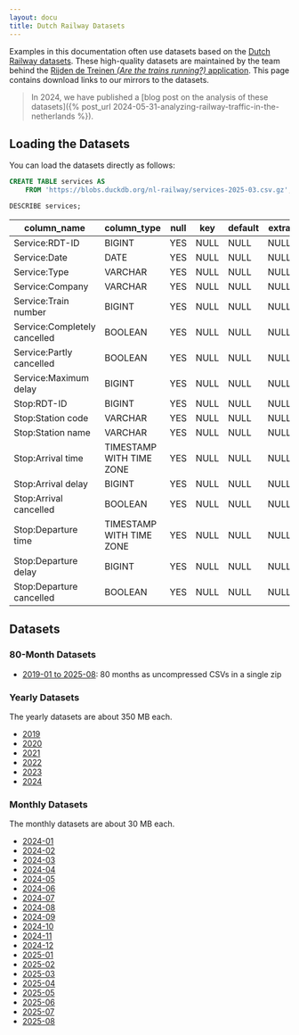 ```yaml
---
layout: docu
title: Dutch Railway Datasets
---
```


Examples in this documentation often use datasets based on the [Dutch Railway datasets](https://www.rijdendetreinen.nl/en/open-data/).
These high-quality datasets are maintained by the team behind the [Rijden de Treinen _(Are the trains running?)_ application](https://www.rijdendetreinen.nl/en/about).
This page contains download links to our mirrors to the datasets.

> In 2024, we have published a [blog post on the analysis of these datasets]({% post_url 2024-05-31-analyzing-railway-traffic-in-the-netherlands %}).

## Loading the Datasets

You can load the datasets directly as follows:

```sql
CREATE TABLE services AS
    FROM 'https://blobs.duckdb.org/nl-railway/services-2025-03.csv.gz';
```

```sql
DESCRIBE services;
```

<div class="monospace_table"></div>

|         column_name          |       column_type        | null | key  | default | extra |
|------------------------------|--------------------------|------|------|---------|-------|
| Service:RDT-ID               | BIGINT                   | YES  | NULL | NULL    | NULL  |
| Service:Date                 | DATE                     | YES  | NULL | NULL    | NULL  |
| Service:Type                 | VARCHAR                  | YES  | NULL | NULL    | NULL  |
| Service:Company              | VARCHAR                  | YES  | NULL | NULL    | NULL  |
| Service:Train number         | BIGINT                   | YES  | NULL | NULL    | NULL  |
| Service:Completely cancelled | BOOLEAN                  | YES  | NULL | NULL    | NULL  |
| Service:Partly cancelled     | BOOLEAN                  | YES  | NULL | NULL    | NULL  |
| Service:Maximum delay        | BIGINT                   | YES  | NULL | NULL    | NULL  |
| Stop:RDT-ID                  | BIGINT                   | YES  | NULL | NULL    | NULL  |
| Stop:Station code            | VARCHAR                  | YES  | NULL | NULL    | NULL  |
| Stop:Station name            | VARCHAR                  | YES  | NULL | NULL    | NULL  |
| Stop:Arrival time            | TIMESTAMP WITH TIME ZONE | YES  | NULL | NULL    | NULL  |
| Stop:Arrival delay           | BIGINT                   | YES  | NULL | NULL    | NULL  |
| Stop:Arrival cancelled       | BOOLEAN                  | YES  | NULL | NULL    | NULL  |
| Stop:Departure time          | TIMESTAMP WITH TIME ZONE | YES  | NULL | NULL    | NULL  |
| Stop:Departure delay         | BIGINT                   | YES  | NULL | NULL    | NULL  |
| Stop:Departure cancelled     | BOOLEAN                  | YES  | NULL | NULL    | NULL  |

## Datasets

### 80-Month Datasets

* [2019-01 to 2025-08](https://blobs.duckdb.org/nl-railway/railway-services-80-months.zip): 80 months as uncompressed CSVs in a single zip

### Yearly Datasets

The yearly datasets are about 350 MB each.

* [2019](https://blobs.duckdb.org/nl-railway/services-2019.csv.gz)
* [2020](https://blobs.duckdb.org/nl-railway/services-2020.csv.gz)
* [2021](https://blobs.duckdb.org/nl-railway/services-2021.csv.gz)
* [2022](https://blobs.duckdb.org/nl-railway/services-2022.csv.gz)
* [2023](https://blobs.duckdb.org/nl-railway/services-2023.csv.gz)
* [2024](https://blobs.duckdb.org/nl-railway/services-2024.csv.gz)

### Monthly Datasets

The monthly datasets are about 30 MB each.

* [2024-01](https://blobs.duckdb.org/nl-railway/services-2024-01.csv.gz)
* [2024-02](https://blobs.duckdb.org/nl-railway/services-2024-02.csv.gz)
* [2024-03](https://blobs.duckdb.org/nl-railway/services-2024-03.csv.gz)
* [2024-04](https://blobs.duckdb.org/nl-railway/services-2024-04.csv.gz)
* [2024-05](https://blobs.duckdb.org/nl-railway/services-2024-05.csv.gz)
* [2024-06](https://blobs.duckdb.org/nl-railway/services-2024-06.csv.gz)
* [2024-07](https://blobs.duckdb.org/nl-railway/services-2024-07.csv.gz)
* [2024-08](https://blobs.duckdb.org/nl-railway/services-2024-08.csv.gz)
* [2024-09](https://blobs.duckdb.org/nl-railway/services-2024-09.csv.gz)
* [2024-10](https://blobs.duckdb.org/nl-railway/services-2024-10.csv.gz)
* [2024-11](https://blobs.duckdb.org/nl-railway/services-2024-11.csv.gz)
* [2024-12](https://blobs.duckdb.org/nl-railway/services-2024-12.csv.gz)
* [2025-01](https://blobs.duckdb.org/nl-railway/services-2025-01.csv.gz)
* [2025-02](https://blobs.duckdb.org/nl-railway/services-2025-02.csv.gz)
* [2025-03](https://blobs.duckdb.org/nl-railway/services-2025-03.csv.gz)
* [2025-04](https://blobs.duckdb.org/nl-railway/services-2025-04.csv.gz)
* [2025-05](https://blobs.duckdb.org/nl-railway/services-2025-05.csv.gz)
* [2025-06](https://blobs.duckdb.org/nl-railway/services-2025-06.csv.gz)
* [2025-07](https://blobs.duckdb.org/nl-railway/services-2025-07.csv.gz)
* [2025-08](https://blobs.duckdb.org/nl-railway/services-2025-08.csv.gz)
